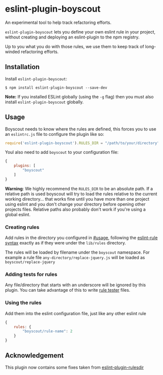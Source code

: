 # eslint-plugin-boyscout

An experimental tool to help track refactoring efforts.

`eslint-plugin-boyscout` lets you define your own eslint rule in your project, without creating and deploying an eslint-plugin to the npm registry.

Up to you what you do with those rules, we use them to keep track of long-winded refactoring efforts.

## Installation

Install `eslint-plugin-boyscout`:

```
$ npm install eslint-plugin-boyscout --save-dev
```

**Note:** If you installed ESLint globally (using the `-g` flag) then you must also install `eslint-plugin-boyscout` globally.

## Usage

Boyscout needs to know where the rules are defined, this forces you to use an `eslintrc.js` file to configure the plugin like so:

```js
require('eslint-plugin-boyscout').RULES_DIR = "/path/to/your/directory"
```

Youl also need to add `boyscout` to your configuration file:

```js
{
    plugins: [
        "boyscout"
    ]
}
```

**Warning**: We highly recommend the `RULES_DIR` to be an absolute path. If a relative path is used boyscout will try to load the rules relative to the current working directory... that works fine until you have more than one project using eslint and you don't change your directory before opening other projects files. Relative paths also probably don't work if you're using a global eslint.

### Creating rules

Add rules in the directory you configured in [#usage](), following the [eslint-rule syntax](https://eslint.org/docs/developer-guide/working-with-rules) exactly as if they were under the `lib/rules` directory. 

The rules will be loaded by filename under the `boyscout` namespace. For example a rule file `any-directory/replace-jquery.js` will be loaded as `boyscout/replace-jquery`

### Adding tests for rules

Any file/directory that starts with an underscore will be ignored by this plugin. You can take advantage of this to write [rule tester](https://eslint.org/docs/developer-guide/nodejs-api#ruletester) files.

### Using the rules

Add them into the eslint configuration file, just like any other eslint rule
```js
{
    rules: {
        "boyscout/rule-name": 2
    }
}
```

## Acknowledgement
This plugin now contains some fixes taken from [eslint-plugin-rulesdir](https://npmjs.com/eslint-plugin-rulesdir)
